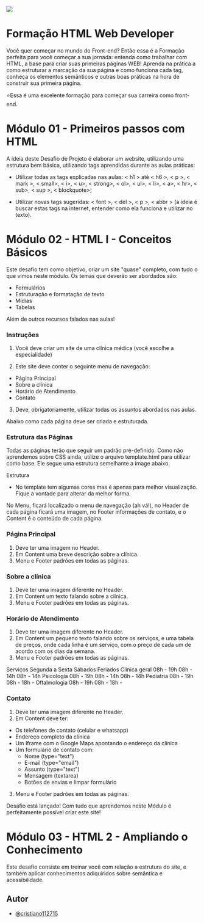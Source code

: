 
![ ](https://hermes.digitalinnovation.one/tracks/62ed1f1d-8d76-4bbc-905f-e73d20cb82f5.png)

#  Formação HTML Web Developer #

Você quer começar no mundo do Front-end? Então essa é a Formação perfeita para você começar a sua jornada: entenda como trabalhar com HTML, a base para criar suas primeiras páginas WEB! Aprenda na prática a como estruturar a marcação da sua página e como funciona cada tag, conheça os elementos semânticos e outras boas práticas na hora de construir sua primeira página.

⭐Essa é uma excelente formação para começar sua carreira como front-end.



#
# Módulo 01 - Primeiros passos com HTML #
 
A ideia deste Desafio de Projeto é elaborar um website, utilizando uma estrutura bem básica, utilizando tags aprendidas durante as aulas práticas:
 
+ Utilizar todas as tags explicadas nas aulas: < h1 > até < h6 >, < p >, < mark >, < small>, < i>, < u>, < strong>, < ol>,  < ul>, < li>, < a>, < hr>, < sub>, < sup >, < blockquote>;

+ Utilizar novas tags sugeridas: < font >, < del >, < p >, < abbr > (a ideia é buscar estas tags na internet, entender como ela funciona e utilizar no texto).

#
# Módulo 02 - HTML I - Conceitos Básicos #

Este desafio tem como objetivo, criar um site "quase" completo, com tudo o que vimos neste módulo. Os temas que deverão ser abordados são:
+ Formulários
+ Estruturação e formatação de texto
+ Mídias
+ Tabelas

Além de outros recursos falados nas aulas!
 
### Instruções ###

1. Você deve criar um site de uma clínica médica (você escolhe a especialidade)
    
2. Este site deve conter o seguinte menu de navegação:
+ Página Principal
+ Sobre a clínica
+ Horário de Atendimento
+ Contato
3. Deve, obrigatoriamente, utilizar todas os assuntos abordados nas aulas.

Abaixo como cada página deve ser criada e estruturada.

### Estrutura das Páginas ###
Todas as páginas terão que seguir um padrão pré-definido. Como não aprendemos sobre CSS ainda, utilize o arquivo template.html para utilizar como base. Ele segue uma estrutura semelhante a image abaixo.

Estrutura

* No template tem algumas cores mas é apenas para melhor visualização. Fique a vontade para alterar da melhor forma.

No Menu, ficará localizado o menu de navegação (ah vá!), no Header de cada página ficará uma imagem, no Footer informações de contato, e o Content é o conteúdo de cada página.

### Página Principal ###

1. Deve ter uma imagem no Header.
2. Em Content uma breve descrição sobre a clínica.
3. Menu e Footer padrões em todas as páginas.

### Sobre a clínica ###

1. Deve ter uma imagem diferente no Header.
2. Em Content um texto falando sobre a clínica.
3. Menu e Footer padrões em todas as páginas.

### Horário de Atendimento ###

1. Deve ter uma imagem diferente no Header.
2. Em Content um pequeno texto falando sobre os serviços, e uma tabela de preços, onde cada linha é um serviço, com o preço de cada um de acordo com os dias da semana.
3. Menu e Footer padrões em todas as páginas.

Serviços	Segunda a Sexta	Sábados	Feriados
Clínica geral	08h - 19h	08h - 14h	08h - 14h
Psicologia	08h - 19h	08h - 14h	08h - 14h
Pediatria	08h - 19h	08h - 18h	-
Oftalmologia	08h - 19h	08h - 18h	-
 
### Contato ###

1. Deve ter uma imagem diferente no Header.
2. Em Content deve ter:
*  Os telefones de contato (celular e whatsapp)
* Endereço completo da clínica
* Um Iframe com o Google Maps apontando o endereço da clínica
* Um formulário de contato com:
    *  Nome (type="text")
    *  E-mail (type="email")
    *   Assunto (type="text")
    *   Mensagem (textarea)
    *   Botões de envias e limpar formulário
3. Menu e Footer padrões em todas as páginas.

Desafio está lançado! Com tudo que aprendemos neste Módulo é perfeitamente possível criar este site!

#


# Módulo 03 - HTML 2 - Ampliando o Conhecimento #


Este desafio consiste em treinar você com relação a estrutura do site, e também aplicar conhecimentos adiquiridos sobre semântica e acessibilidade.
## Autor

- [@cristiano112715](https://github.com/cristiano112715/Formacao-HTML-Web-Developer/tree/main/Primeiros%20Passos%20com%20HTML/Criar%20Uma%20P%C3%A1gina%20Web%20Utilizando%20as%20Tags%20Aprendidas)

